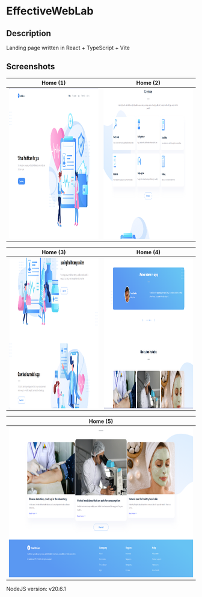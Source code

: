 # EffectiveWebLab

## Description

Landing page written in React + TypeScript + Vite

## Screenshots

|                     Home (1)                     |                     Home (2)                     |
|:------------------------------------------------:|:------------------------------------------------:|
| <img src="assets/img_1_framed.png" height="400"> | <img src="assets/img_2_framed.png" height="400"> |

|                     Home (3)                     |                     Home (4)                     |
|:------------------------------------------------:|:------------------------------------------------:|
| <img src="assets/img_3_framed.png" height="400"> | <img src="assets/img_4_framed.png" height="400"> |

|                     Home (5)                     |
|:------------------------------------------------:|
| <img src="assets/img_5_framed.png" height="400"> |

NodeJS version: v20.6.1